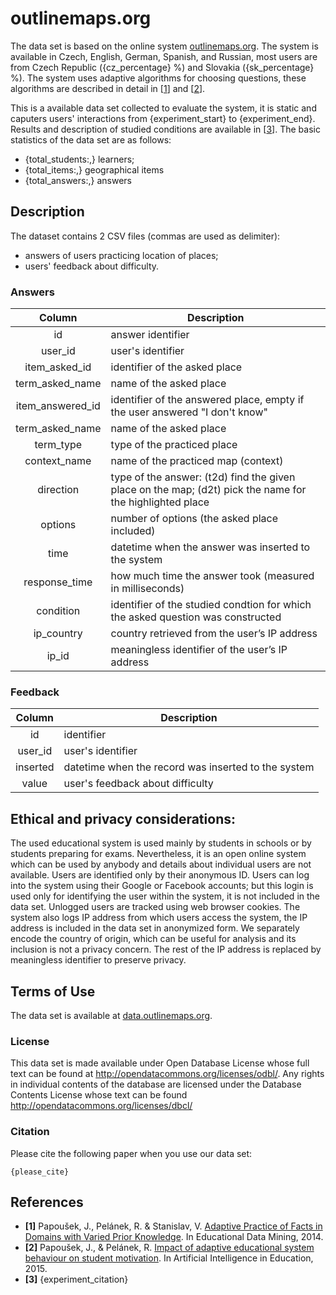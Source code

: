 # outlinemaps.org

The data set is based on the online system
[outlinemaps.org](https://outlinemaps.org). The system is
available in Czech, English, German, Spanish, and Russian, most users are from Czech
Republic ({cz_percentage} %) and Slovakia ({sk_percentage} %). The system uses
adaptive algorithms for choosing questions, these algorithms are described in
detail in [[1](#references)] and [[2](#references)].

This is a available data set collected to evaluate the system, it is static and
caputers users' interactions from {experiment_start} to {experiment_end}.
Results and description of studied conditions are available in [[3](#references)]. The basic
statistics of the data set are as follows:

  - {total_students:,} learners;
  - {total_items:,} geographical items
  - {total_answers:,} answers

## Description

The dataset contains 2 CSV files (commas are used as delimiter):

 - answers of users practicing location of places;
 - users' feedback about difficulty.

### Answers

|        Column       | Description                                                                                              |
|:-------------------:|----------------------------------------------------------------------------------------------------------|
|          id         | answer identifier                                                                                        |
|         user_id     | user's identifier                                                                                        |
|     item_asked_id   | identifier of the asked place                                                                            |
|     term_asked_name | name of the asked place                                                                                  |
|    item_answered_id | identifier of the answered place, empty if the user answered "I don't know"                              |
|     term_asked_name | name of the asked place                                                                                  |
|       term_type     | type of the practiced place                                                                              |
|      context_name   | name of the practiced map (context)                                                                       |
|        direction    | type of the answer: (t2d) find the given place on the map; (d2t) pick the name for the highlighted place |
|        options      | number of options (the asked place included)                                                             |
|          time       | datetime when the answer was inserted to the system                                                      |
|     response_time   | how much time the answer took (measured in milliseconds)                                                 |
|      condition      | identifier of the studied condtion for which the asked question was constructed                          |
|      ip_country     | country retrieved from the user’s IP address                                                             |
|        ip_id        | meaningless identifier of the user’s IP address                                                          |

### Feedback

|        Column       | Description                                                                                              |
|:-------------------:|----------------------------------------------------------------------------------------------------------|
|          id         | identifier                                                                                               |
|        user_id      | user's identifier                                                                                        |
|        inserted     | datetime when the record was inserted to the system                                                      |
|         value       | user's feedback about difficulty                                                                         |


## Ethical and privacy considerations:

The used educational system is used mainly by students in schools or by
students preparing for exams. Nevertheless, it is an open online system which
can be used by anybody and details about individual users are not available.
Users are identified only by their anonymous ID. Users can log into the system
using their Google or Facebook accounts; but this login is used only for
identifying the user within the system, it is not included in the data set.
Unlogged users are tracked using web browser cookies. The system also logs IP
address from which users access the system, the IP address is included in the
data set in anonymized form. We separately encode the country of origin, which
can be useful for analysis and its inclusion is not a privacy concern. The rest
of the IP address is replaced by meaningless identifier to preserve privacy.

## Terms of Use

The data set is available at [data.outlinemaps.org](https://data.outlinemaps.org).

### License

This data set is made available under Open Database License whose full text can
be found at http://opendatacommons.org/licenses/odbl/. Any rights in individual
contents of the database are licensed under the Database Contents License whose
text can be found http://opendatacommons.org/licenses/dbcl/

### Citation

Please cite the following paper when you use our data set:

```
{please_cite}
```


## References

 - **[1]** Papoušek, J., Pelánek, R. & Stanislav, V. [Adaptive Practice of Facts in Domains with Varied Prior Knowledge](http://www.fi.muni.cz/~xpelanek/publications/EDM14-adaptive-facts.pdf). In Educational Data Mining, 2014.
 - **[2]** Papoušek, J., & Pelánek, R. [Impact of adaptive educational system behaviour on student motivation](http://www.fi.muni.cz/~xpelanek/publications/aied15.pdf). In Artificial Intelligence in Education, 2015.
 - **[3]** {experiment_citation}
